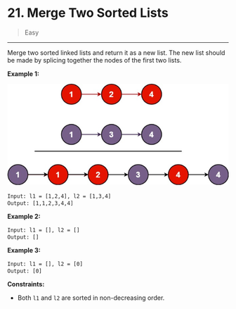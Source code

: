 # 21. Merge Two Sorted Lists

> Easy

------

Merge two sorted linked lists and return it as a new list. The new list should be made by splicing together the nodes of the first two lists.

**Example 1:**

![list](images/list.jpg)

```
Input: l1 = [1,2,4], l2 = [1,3,4]
Output: [1,1,2,3,4,4]
```

**Example 2:**

```
Input: l1 = [], l2 = []
Output: []
```

**Example 3:**

```
Input: l1 = [], l2 = [0]
Output: [0]
```

**Constraints:**

- Both `l1` and `l2` are sorted in non-decreasing order.
